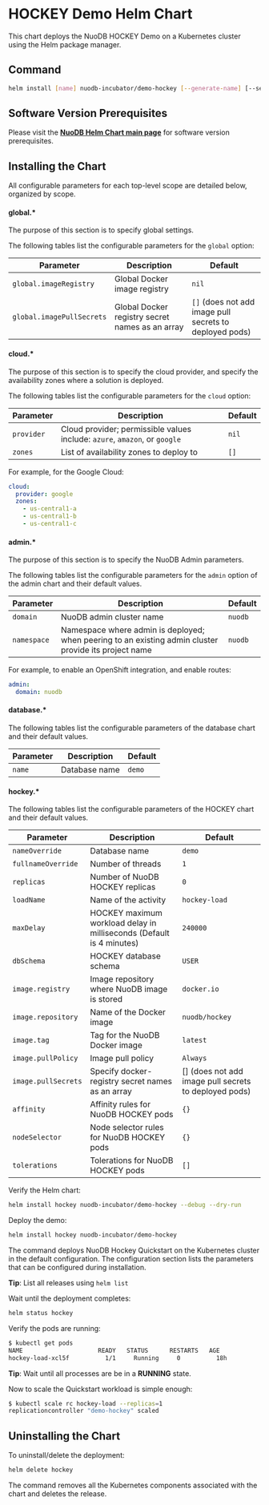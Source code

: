 # HOCKEY Demo Helm Chart

This chart deploys the NuoDB HOCKEY Demo on a Kubernetes cluster using the Helm package manager.

## Command

```bash
helm install [name] nuodb-incubator/demo-hockey [--generate-name] [--set parameter] [--values myvalues.yaml]
```

## Software Version Prerequisites

Please visit the **[NuoDB Helm Chart main page](https://github.com/nuodb/nuodb-helm-charts/#software-release-requirements)** for software version prerequisites.

## Installing the Chart

All configurable parameters for each top-level scope are detailed below, organized by scope.

#### global.*

The purpose of this section is to specify global settings.

The following tables list the configurable parameters for the `global` option:

| Parameter | Description | Default |
| ----- | ----------- | ------ |
| `global.imageRegistry` | Global Docker image registry | `nil` |
| `global.imagePullSecrets` | Global Docker registry secret names as an array | `[]` (does not add image pull secrets to deployed pods) |

#### cloud.*

The purpose of this section is to specify the cloud provider, and specify the availability zones where a solution is deployed.

The following tables list the configurable parameters for the `cloud` option:

| Parameter | Description | Default |
| ----- | ----------- | ------ |
| `provider` | Cloud provider; permissible values include: `azure`, `amazon`, or `google` |`nil`|
| `zones` | List of availability zones to deploy to |`[]`|

For example, for the Google Cloud:

```yaml
cloud:
  provider: google
  zones:
    - us-central1-a
    - us-central1-b
    - us-central1-c
```

#### admin.*

The purpose of this section is to specify the NuoDB Admin parameters.

The following tables list the configurable parameters for the `admin` option of the admin chart and their default values.

| Parameter | Description | Default |
| ----- | ----------- | ------ |
| `domain` | NuoDB admin cluster name | `nuodb` |
| `namespace` | Namespace where admin is deployed; when peering to an existing admin cluster provide its project name | `nuodb` |

For example, to enable an OpenShift integration, and enable routes:

```yaml
admin:
  domain: nuodb
```

#### database.*

The following tables list the configurable parameters of the database chart and their default values.

| Parameter | Description | Default |
| ----- | ----------- | ------ |
| `name` | Database name | `demo` |

#### hockey.*

The following tables list the configurable parameters of the HOCKEY chart and their default values.

| Parameter | Description | Default |
| ----- | ----------- | ------ |
| `nameOverride` | Database name | `demo` |
| `fullnameOverride` | Number of threads | `1` |
| `replicas` | Number of NuoDB HOCKEY replicas | `0` |
| `loadName` | Name of the activity | `hockey-load` |
| `maxDelay` | HOCKEY maximum workload delay in milliseconds (Default is 4 minutes) | `240000` |
| `dbSchema` | HOCKEY database schema | `USER` |
| `image.registry` | Image repository where NuoDB image is stored | `docker.io` |
| `image.repository` | Name of the Docker image | `nuodb/hockey` |
| `image.tag` | Tag for the NuoDB Docker image | `latest` |
| `image.pullPolicy` | Image pull policy | `Always` |
| `image.pullSecrets` | Specify docker-registry secret names as an array | [] (does not add image pull secrets to deployed pods) |
| `affinity` | Affinity rules for NuoDB HOCKEY pods | `{}` |
| `nodeSelector` | Node selector rules for NuoDB HOCKEY pods | `{}` |
| `tolerations` | Tolerations for NuoDB HOCKEY pods | `[]` |

Verify the Helm chart:

```bash
helm install hockey nuodb-incubator/demo-hockey --debug --dry-run
```

Deploy the demo:

```bash
helm install hockey nuodb-incubator/demo-hockey
```

The command deploys NuoDB Hockey Quickstart on the Kubernetes cluster in the default configuration. The configuration section lists the parameters that can be configured during installation.

  **Tip**: List all releases using `helm list`

Wait until the deployment completes:

```bash
helm status hockey
```

Verify the pods are running:

```bash
$ kubectl get pods
NAME                     READY   STATUS      RESTARTS   AGE
hockey-load-xcl5f          1/1     Running     0          18h
```

  **Tip**: Wait until all processes are be in a **RUNNING** state.

Now to scale the Quickstart workload is simple enough:

```bash
$ kubectl scale rc hockey-load --replicas=1
replicationcontroller "demo-hockey" scaled
```

## Uninstalling the Chart

To uninstall/delete the deployment:

```bash
helm delete hockey
```

The command removes all the Kubernetes components associated with the chart and deletes the release.
